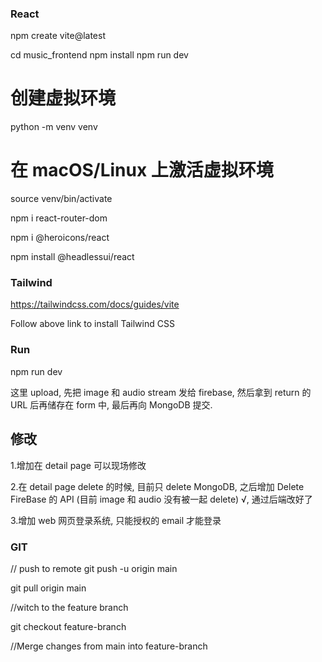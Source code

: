 ### React

npm create vite@latest

cd music_frontend
npm install
npm run dev

# 创建虚拟环境

python -m venv venv

# 在 macOS/Linux 上激活虚拟环境

source venv/bin/activate

npm i react-router-dom

npm i @heroicons/react

npm install @headlessui/react

### Tailwind

https://tailwindcss.com/docs/guides/vite

Follow above link to install Tailwind CSS

### Run

npm run dev

这里 upload, 先把 image 和 audio stream 发给 firebase, 然后拿到 return 的 URL 后再储存在 form 中, 最后再向 MongoDB 提交.

## 修改

1.增加在 detail page 可以现场修改

2.在 detail page delete 的时候, 目前只 delete MongoDB, 之后增加 Delete FireBase 的 API (目前 image 和 audio 没有被一起 delete) √, 通过后端改好了

3.增加 web 网页登录系统, 只能授权的 email 才能登录

### GIT

// push to remote
git push -u origin main

git pull origin main

//witch to the feature branch

git checkout feature-branch

//Merge changes from main into feature-branch
